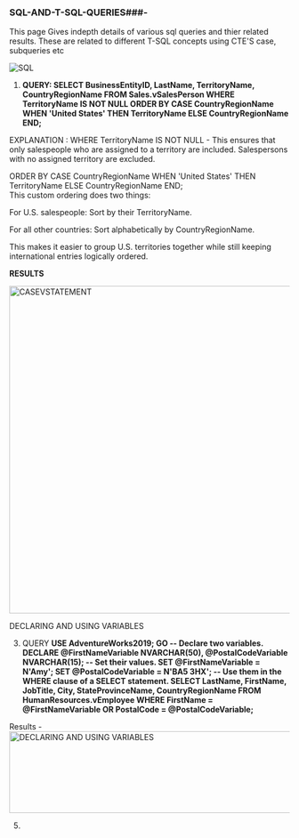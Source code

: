### SQL-AND-T-SQL-QUERIES###-

This page Gives indepth details of various sql queries and thier related results. These are related to different T-SQL concepts using CTE'S case, subqueries etc

![SQL](https://github.com/user-attachments/assets/8354e85b-ad2c-417c-b84e-c56c1ccc1f75)


1. **QUERY: SELECT BusinessEntityID,
    LastName,
    TerritoryName,
    CountryRegionName
FROM Sales.vSalesPerson
WHERE TerritoryName IS NOT NULL
ORDER BY CASE CountryRegionName
        WHEN 'United States' THEN TerritoryName
        ELSE CountryRegionName
        END;**

EXPLANATION : WHERE TerritoryName IS NOT NULL  - This ensures that only salespeople who are assigned to a territory are included.
Salespersons with no assigned territory are excluded.

ORDER BY 
    CASE CountryRegionName
        WHEN 'United States' THEN TerritoryName
        ELSE CountryRegionName
    END;   
    This custom ordering does two things:

For U.S. salespeople: Sort by their TerritoryName.

For all other countries: Sort alphabetically by CountryRegionName.

This makes it easier to group U.S. territories together while still keeping international entries logically ordered.

**RESULTS**

<img width="1242" height="589" alt="CASEVSTATEMENT" src="https://github.com/user-attachments/assets/5eca55b6-0e92-4cc0-bf32-c9ef815e5b0d" />

DECLARING AND USING VARIABLES

3.  QUERY
   **USE AdventureWorks2019;
GO
-- Declare two variables.
DECLARE @FirstNameVariable NVARCHAR(50),
    @PostalCodeVariable NVARCHAR(15);
-- Set their values.
SET @FirstNameVariable = N'Amy';
SET @PostalCodeVariable = N'BA5 3HX';
-- Use them in the WHERE clause of a SELECT statement.
SELECT LastName,
    FirstName,
    JobTitle,
    City,
    StateProvinceName,
    CountryRegionName
FROM HumanResources.vEmployee
WHERE FirstName = @FirstNameVariable
    OR PostalCode = @PostalCodeVariable;**

Results - 
<img width="731" height="147" alt="DECLARING AND USING VARIABLES" src="https://github.com/user-attachments/assets/58eff1ce-30f1-477f-a8b5-e0c3003e5aad" />

5. 
   
